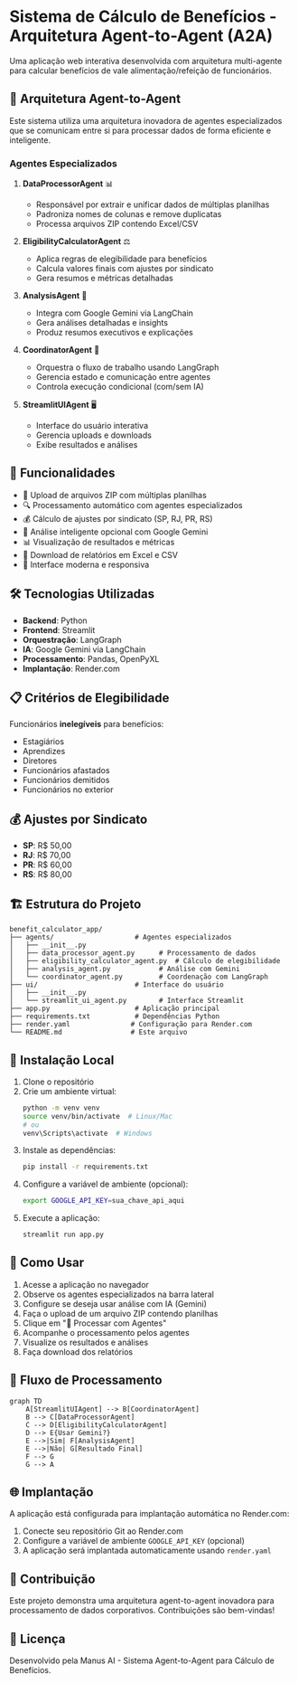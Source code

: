 # Sistema de Cálculo de Benefícios - Arquitetura Agent-to-Agent (A2A)

Uma aplicação web interativa desenvolvida com arquitetura multi-agente para calcular benefícios de vale alimentação/refeição de funcionários.

## 🤖 Arquitetura Agent-to-Agent

Este sistema utiliza uma arquitetura inovadora de agentes especializados que se comunicam entre si para processar dados de forma eficiente e inteligente.

### Agentes Especializados

1. **DataProcessorAgent** 📊
   - Responsável por extrair e unificar dados de múltiplas planilhas
   - Padroniza nomes de colunas e remove duplicatas
   - Processa arquivos ZIP contendo Excel/CSV

2. **EligibilityCalculatorAgent** ⚖️
   - Aplica regras de elegibilidade para benefícios
   - Calcula valores finais com ajustes por sindicato
   - Gera resumos e métricas detalhadas

3. **AnalysisAgent** 🧠
   - Integra com Google Gemini via LangChain
   - Gera análises detalhadas e insights
   - Produz resumos executivos e explicações

4. **CoordinatorAgent** 🎯
   - Orquestra o fluxo de trabalho usando LangGraph
   - Gerencia estado e comunicação entre agentes
   - Controla execução condicional (com/sem IA)

5. **StreamlitUIAgent** 🖥️
   - Interface do usuário interativa
   - Gerencia uploads e downloads
   - Exibe resultados e análises

## 🚀 Funcionalidades

- 📁 Upload de arquivos ZIP com múltiplas planilhas
- 🔍 Processamento automático com agentes especializados
- 💰 Cálculo de ajustes por sindicato (SP, RJ, PR, RS)
- 🤖 Análise inteligente opcional com Google Gemini
- 📊 Visualização de resultados e métricas
- 💾 Download de relatórios em Excel e CSV
- 🎨 Interface moderna e responsiva

## 🛠️ Tecnologias Utilizadas

- **Backend**: Python
- **Frontend**: Streamlit
- **Orquestração**: LangGraph
- **IA**: Google Gemini via LangChain
- **Processamento**: Pandas, OpenPyXL
- **Implantação**: Render.com

## 📋 Critérios de Elegibilidade

Funcionários **inelegíveis** para benefícios:
- Estagiários
- Aprendizes
- Diretores
- Funcionários afastados
- Funcionários demitidos
- Funcionários no exterior

## 💰 Ajustes por Sindicato

- **SP**: R$ 50,00
- **RJ**: R$ 70,00
- **PR**: R$ 60,00
- **RS**: R$ 80,00

## 🏗️ Estrutura do Projeto

```
benefit_calculator_app/
├── agents/                    # Agentes especializados
│   ├── __init__.py
│   ├── data_processor_agent.py      # Processamento de dados
│   ├── eligibility_calculator_agent.py  # Cálculo de elegibilidade
│   ├── analysis_agent.py            # Análise com Gemini
│   └── coordinator_agent.py         # Coordenação com LangGraph
├── ui/                        # Interface do usuário
│   ├── __init__.py
│   └── streamlit_ui_agent.py        # Interface Streamlit
├── app.py                     # Aplicação principal
├── requirements.txt           # Dependências Python
├── render.yaml               # Configuração para Render.com
└── README.md                 # Este arquivo
```

## 🔧 Instalação Local

1. Clone o repositório
2. Crie um ambiente virtual:
   ```bash
   python -m venv venv
   source venv/bin/activate  # Linux/Mac
   # ou
   venv\Scripts\activate  # Windows
   ```
3. Instale as dependências:
   ```bash
   pip install -r requirements.txt
   ```
4. Configure a variável de ambiente (opcional):
   ```bash
   export GOOGLE_API_KEY=sua_chave_api_aqui
   ```
5. Execute a aplicação:
   ```bash
   streamlit run app.py
   ```

## 🎯 Como Usar

1. Acesse a aplicação no navegador
2. Observe os agentes especializados na barra lateral
3. Configure se deseja usar análise com IA (Gemini)
4. Faça o upload de um arquivo ZIP contendo planilhas
5. Clique em "🚀 Processar com Agentes"
6. Acompanhe o processamento pelos agentes
7. Visualize os resultados e análises
8. Faça download dos relatórios

## 🔄 Fluxo de Processamento

```mermaid
graph TD
    A[StreamlitUIAgent] --> B[CoordinatorAgent]
    B --> C[DataProcessorAgent]
    C --> D[EligibilityCalculatorAgent]
    D --> E{Usar Gemini?}
    E -->|Sim| F[AnalysisAgent]
    E -->|Não| G[Resultado Final]
    F --> G
    G --> A
```

## 🌐 Implantação

A aplicação está configurada para implantação automática no Render.com:

1. Conecte seu repositório Git ao Render.com
2. Configure a variável de ambiente `GOOGLE_API_KEY` (opcional)
3. A aplicação será implantada automaticamente usando `render.yaml`

## 🤝 Contribuição

Este projeto demonstra uma arquitetura agent-to-agent inovadora para processamento de dados corporativos. Contribuições são bem-vindas!

## 📄 Licença

Desenvolvido pela Manus AI - Sistema Agent-to-Agent para Cálculo de Benefícios.

